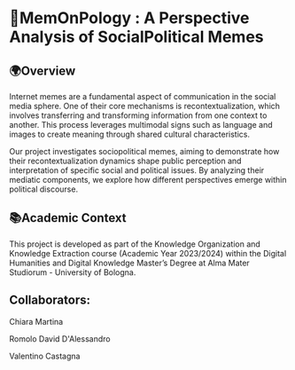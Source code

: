 # 🍔MemOnPology : A Perspective Analysis of SocialPolitical Memes

## 🌍Overview

Internet memes are a fundamental aspect of communication in the social media sphere. One of their core mechanisms is recontextualization, which involves transferring and transforming information from one context to another. This process leverages multimodal signs such as language and images to create meaning through shared cultural characteristics.

Our project investigates sociopolitical memes, aiming to demonstrate how their recontextualization dynamics shape public perception and interpretation of specific social and political issues. By analyzing their mediatic components, we explore how different perspectives emerge within political discourse.

## 📚Academic Context
This project is developed as part of the Knowledge Organization and Knowledge Extraction course (Academic Year 2023/2024) within the Digital Humanities and Digital Knowledge Master’s Degree at Alma Mater Studiorum - University of Bologna.

## Collaborators:
Chiara Martina

Romolo David D'Alessandro

Valentino Castagna

